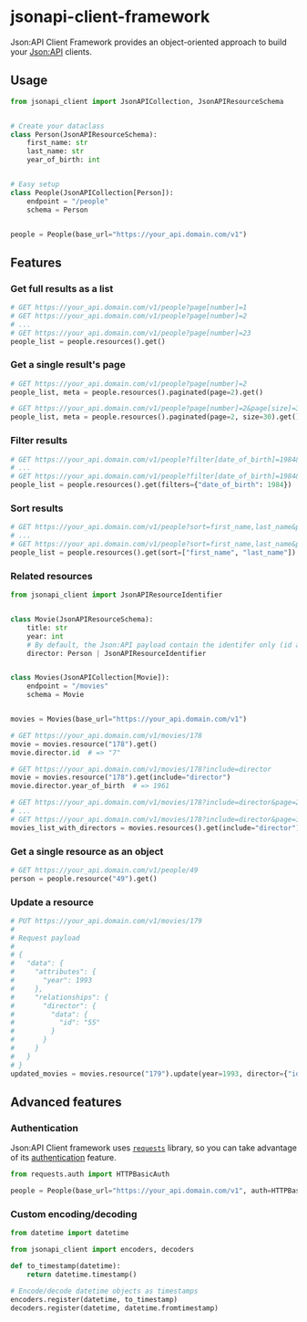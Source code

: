 # jsonapi-client-framework

Json:API Client Framework provides an object-oriented approach to build your [Json:API](https://jsonapi.org/) clients.

## Usage

```python
from jsonapi_client import JsonAPICollection, JsonAPIResourceSchema


# Create your dataclass
class Person(JsonAPIResourceSchema):
    first_name: str
    last_name: str
    year_of_birth: int


# Easy setup
class People(JsonAPICollection[Person]):
    endpoint = "/people"
    schema = Person


people = People(base_url="https://your_api.domain.com/v1")
```

## Features

### Get full results as a list

```python
# GET https://your_api.domain.com/v1/people?page[number]=1
# GET https://your_api.domain.com/v1/people?page[number]=2
# ...
# GET https://your_api.domain.com/v1/people?page[number]=23
people_list = people.resources().get()
```

### Get a single result's page

```python
# GET https://your_api.domain.com/v1/people?page[number]=2
people_list, meta = people.resources().paginated(page=2).get()

# GET https://your_api.domain.com/v1/people?page[number]=2&page[size]=30
people_list, meta = people.resources().paginated(page=2, size=30).get()
```

### Filter results

```python
# GET https://your_api.domain.com/v1/people?filter[date_of_birth]=1984&page=1
# ...
# GET https://your_api.domain.com/v1/people?filter[date_of_birth]=1984&page=4
people_list = people.resources().get(filters={"date_of_birth": 1984})
```

### Sort results

```python
# GET https://your_api.domain.com/v1/people?sort=first_name,last_name&page=1
# ...
# GET https://your_api.domain.com/v1/people?sort=first_name,last_name&page=23
people_list = people.resources().get(sort=["first_name", "last_name"])
```

### Related resources

```python
from jsonapi_client import JsonAPIResourceIdentifier


class Movie(JsonAPIResourceSchema):
    title: str
    year: int
    # By default, the Json:API payload contain the identifer only (id and type)
    director: Person | JsonAPIResourceIdentifier


class Movies(JsonAPICollection[Movie]):
    endpoint = "/movies"
    schema = Movie


movies = Movies(base_url="https://your_api.domain.com/v1")

# GET https://your_api.domain.com/v1/movies/178
movie = movies.resource("178").get()
movie.director.id  # => "7"

# GET https://your_api.domain.com/v1/movies/178?include=director
movie = movies.resource("178").get(include="director")
movie.director.year_of_birth  # => 1961

# GET https://your_api.domain.com/v1/movies/178?include=director&page=2
# ...
# GET https://your_api.domain.com/v1/movies/178?include=director&page=117
movies_list_with_directors = movies.resources().get(include="director")
```

### Get a single resource as an object

```python
# GET https://your_api.domain.com/v1/people/49
person = people.resource("49").get()
```

### Update a resource

```python
# PUT https://your_api.domain.com/v1/movies/179
#
# Request payload
#
# {
#   "data": {
#     "attributes": {
#       "year": 1993
#     },
#     "relationships": {
#       "director": {
#         "data": {
#           "id": "55"
#         }
#       }
#     }
#   }
# }
updated_movies = movies.resource("179").update(year=1993, director={"id": "55"})
```

## Advanced features

### Authentication

Json:API Client framework uses [`requests`](https://requests.readthedocs.io/en/latest/) library, so you can take advantage of
its [authentication](https://docs.python-requests.org/en/latest/user/authentication/) feature.

```python
from requests.auth import HTTPBasicAuth

people = People(base_url="https://your_api.domain.com/v1", auth=HTTPBasicAuth('user', 'pass'))
```

### Custom encoding/decoding

```python
from datetime import datetime

from jsonapi_client import encoders, decoders

def to_timestamp(datetime):
    return datetime.timestamp()

# Encode/decode datetime objects as timestamps
encoders.register(datetime, to_timestamp)
decoders.register(datetime, datetime.fromtimestamp)
```
